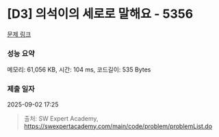 # [D3] 의석이의 세로로 말해요 - 5356 

[문제 링크](https://swexpertacademy.com/main/code/problem/problemDetail.do?contestProbId=AWVWgkP6sQ0DFAUO) 

### 성능 요약

메모리: 61,056 KB, 시간: 104 ms, 코드길이: 535 Bytes

### 제출 일자

2025-09-02 17:25



> 출처: SW Expert Academy, https://swexpertacademy.com/main/code/problem/problemList.do